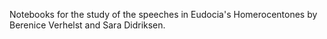 Notebooks for the study of the speeches in Eudocia's Homerocentones by Berenice Verhelst and Sara Didriksen.